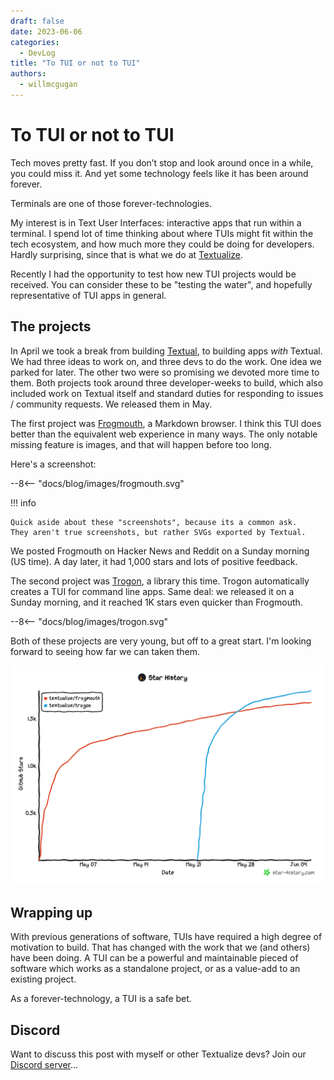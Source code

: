 ```yaml
---
draft: false
date: 2023-06-06
categories:
  - DevLog
title: "To TUI or not to TUI"
authors:
  - willmcgugan
---
```


# To TUI or not to TUI

Tech moves pretty fast.
If you don’t stop and look around once in a while, you could miss it.
And yet some technology feels like it has been around forever.

Terminals are one of those forever-technologies.

<!-- more -->

My interest is in Text User Interfaces:  interactive apps that run within a terminal.
I spend lot of time thinking about where TUIs might fit within the tech ecosystem, and how much more they could be doing for developers.
Hardly surprising, since that is what we do at [Textualize](https://textual.textualize.io/).

Recently I had the opportunity to test how new TUI projects would be received.
You can consider these to be "testing the water", and hopefully representative of TUI apps in general.

## The projects

In April we took a break from building [Textual](https://github.com/Textualize/textual), to building apps *with* Textual.
We had three ideas to work on, and three devs to do the work.
One idea we parked for later.
The other two were so promising we devoted more time to them.
Both projects took around three developer-weeks to build, which also included work on Textual itself and standard duties for responding to issues / community requests.
We released them in May.

The first project was [Frogmouth](https://github.com/Textualize/frogmouth), a Markdown browser.
I think this TUI does better than the equivalent web experience in many ways.
The only notable missing feature is images, and that will happen before too long.

Here's a screenshot:

<div>
--8<-- "docs/blog/images/frogmouth.svg"
</div>


!!! info

    Quick aside about these "screenshots", because its a common ask.
    They aren't true screenshots, but rather SVGs exported by Textual.

We posted Frogmouth on Hacker News and Reddit on a Sunday morning (US time).
A day later, it had 1,000 stars and lots of positive feedback.

The second project was [Trogon](https://github.com/Textualize/trogon), a library this time.
Trogon automatically creates a TUI for command line apps.
Same deal: we released it on a Sunday morning, and it reached 1K stars even quicker than Frogmouth.

<div>
--8<-- "docs/blog/images/trogon.svg"
</div>

Both of these projects are very young, but off to a great start.
I'm looking forward to seeing how far we can taken them.

![Star history for Trogon and Frogmouth](../images/star-history-trogon-frogmouth.png)

## Wrapping up

With previous generations of software, TUIs have required a high degree of motivation to build.
That has changed with the work that we (and others) have been doing.
A TUI can be a powerful and maintainable pieced of software which works as a standalone project, or as a value-add to an existing project.

As a forever-technology, a TUI is a safe bet.

## Discord

Want to discuss this post with myself or other Textualize devs?
Join our [Discord server](https://discord.gg/Enf6Z3qhVr)...
